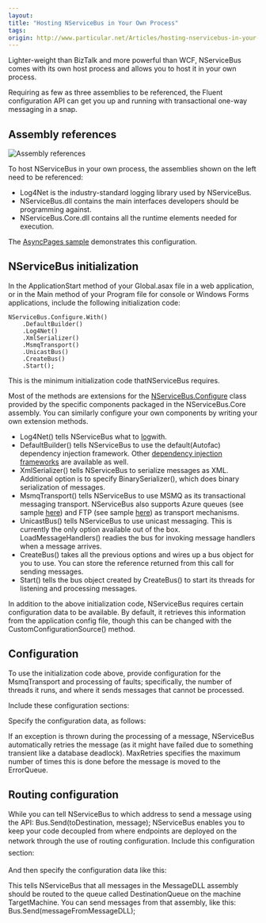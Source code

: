 ```yaml
---
layout:
title: "Hosting NServiceBus in Your Own Process"
tags: 
origin: http://www.particular.net/Articles/hosting-nservicebus-in-your-own-process
---
```

Lighter-weight than BizTalk and more powerful than WCF, NServiceBus comes with its own host process and allows you to host it in your own process.

Requiring as few as three assemblies to be referenced, the Fluent configuration API can get you up and running with transactional one-way messaging in a snap.

Assembly references
-------------------

![Assembly references](https://particular.blob.core.windows.net/media/Default/images/webapp_references.png)

To host NServiceBus in your own process, the assemblies shown on the left need to be referenced:

-   Log4Net is the industry-standard logging library used by
    NServiceBus.
-   NServiceBus.dll contains the main interfaces developers should be
    programming against.
-   NServiceBus.Core.dll contains all the runtime elements needed for
    execution.

The [AsyncPages sample](https://github.com/NServiceBus/NServiceBus/tree/master/Samples/AsyncPages) demonstrates this configuration.


NServiceBus initialization
--------------------------

In the ApplicationStart method of your Global.asax file in a web application, or in the Main method of your Program file for console or Windows Forms applications, include the following initialization code:


    NServiceBus.Configure.With()
        .DefaultBuilder()
        .Log4Net()
        .XmlSerializer()
        .MsmqTransport()
        .UnicastBus()
        .CreateBus()
        .Start();


This is the minimum initialization code thatNServiceBus requires.

Most of the methods are extensions for the
[NServiceBus.Configure](https://github.com/NServiceBus/NServiceBus/blob/master/src/config/NServiceBus.Config/Configure.cs) class provided by the specific components packaged in the NServiceBus.Core assembly. You can similarly configure your own components by writing your own extension methods.

-   Log4Net() tells NServiceBus what to
    [log](logging-in-nservicebus)with.
-   DefaultBuilder() tells NServiceBus to use the default(Autofac)
    dependency injection framework. Other [dependency injection
    frameworks](containers) are available as well.
-   XmlSerializer() tells NServiceBus to serialize messages as XML.
    Additional option is to specify BinarySerializer(), which does
    binary serialization of messages.
-   MsmqTransport() tells NServiceBus to use MSMQ as its transactional
    messaging transport. NServiceBus also supports Azure queues (see
    sample
    [here](http://github.com/NServiceBus/NServiceBus/tree/master/Samples/Azure))
    and FTP (see sample
    [here](http://github.com/NServiceBus/NServiceBus/tree/master/Samples/FtpSample))
    as transport mechanisms.
-   UnicastBus() tells NServiceBus to use unicast messaging. This is
    currently the only option available out of the box.
    LoadMessageHandlers() readies the bus for invoking message handlers
    when a message arrives.
-   CreateBus() takes all the previous options and wires up a bus object
    for you to use. You can store the reference returned from this call
    for sending messages.
-   Start() tells the bus object created by CreateBus() to start its
    threads for listening and processing messages.

In addition to the above initialization code, NServiceBus requires certain configuration data to be available. By default, it retrieves this information from the application config file, though this can be changed with the CustomConfigurationSource() method.


Configuration
-------------

To use the initialization code above, provide configuration for the MsmqTransport and processing of faults; specifically, the number of threads it runs, and where it sends messages that cannot be processed.

Include these configuration sections:





Specify the configuration data, as follows:





If an exception is thrown during the processing of a message, NServiceBus automatically retries the message (as it might have failed due to something transient like a database deadlock). MaxRetries specifies the maximum number of times this is done before the message is moved to the ErrorQueue.

Routing configuration
---------------------

While you can tell NServiceBus to which address to send a message using the API: Bus.Send(toDestination, message); NServiceBus enables you to keep your code decoupled from where endpoints are deployed on the network through the use of routing configuration. I<span style="font-size: 14px; line-height: 24px;">nclude this configuration section:</span>




And then specify the configuration data like this:









This tells NServiceBus that all messages in the MessageDLL assembly should be routed to the queue called DestinationQueue on the machine TargetMachine. You can send messages from that assembly, like this: Bus.Send(messageFromMessageDLL);

